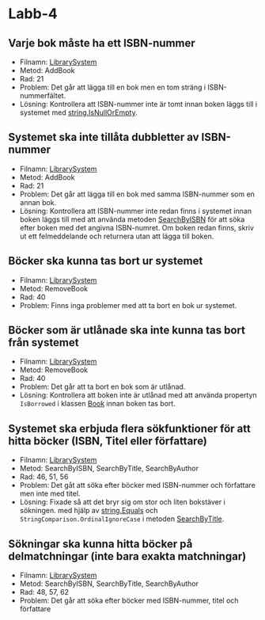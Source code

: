 ﻿# Labb-4

## Varje bok måste ha ett ISBN-nummer
* Filnamn: [LibrarySystem](Labb%204/LibrarySystem.cs#L21)
* Metod: AddBook
* Rad: 21
* Problem: Det går att lägga till en bok men en tom sträng i ISBN-nummerfältet.
* Lösning: Kontrollera att ISBN-nummer inte är tomt innan boken läggs till i systemet med [string.IsNullOrEmpty](Labb%204/LibrarySystem.cs#L25-28).

## Systemet ska inte tillåta dubbletter av ISBN-nummer
* Filnamn: [LibrarySystem](Labb%204/LibrarySystem.cs#L21)
* Metod: AddBook
* Rad: 21
* Problem: Det går att lägga till en bok med samma ISBN-nummer som en annan bok.
* Lösning: Kontrollera att ISBN-nummer inte redan finns i systemet innan boken läggs till med att använda metoden [SearchByISBN](Labb%204/LibrarySystem.cs#L51) för att söka efter boken med det angivna ISBN-numret. Om boken redan finns, skriv ut ett felmeddelande och returnera utan att lägga till boken.

## Böcker ska kunna tas bort ur systemet
* Filnamn: [LibrarySystem](Labb%204/LibrarySystem.cs#L40)
* Metod: RemoveBook
* Rad: 40
* Problem: Finns inga problemer med att ta bort en bok ur systemet.

## Böcker som är utlånade ska inte kunna tas bort från systemet
* Filnamn: [LibrarySystem](Labb%204/LibrarySystem.cs#L40)
* Metod: RemoveBook
* Rad: 40
* Problem: Det går att ta bort en bok som är utlånad.
* Lösning: Kontrollera att boken inte är utlånad med att använda propertyn `IsBorrowed` i klassen [Book](Labb%204/Book.cs#L9) innan boken tas bort. 

## Systemet ska erbjuda flera sökfunktioner för att hitta böcker (ISBN, Titel eller författare)
* Filnamn: [LibrarySystem](Labb%204/LibrarySystem.cs#L51)
* Metod: SearchByISBN, SearchByTitle, SearchByAuthor
* Rad: 46, 51, 56
* Problem: Det gåt att söka efter böcker med ISBN-nummer och författare men inte med titel.
* Lösning: Fixade så att det bryr sig om stor och liten bokstäver i sökningen. med hjälp av [string.Equals](Labb%204/LibrarySystem.cs#L46-47) och `StringComparison.OrdinalIgnoreCase` i metoden [SearchByTitle](Labb%204/LibrarySystem.cs#L51-54). 

## Sökningar ska kunna hitta böcker på delmatchningar (inte bara exakta matchningar)
* Filnamn: [LibrarySystem](Labb%204/LibrarySystem.cs#L51)
* Metod: SearchByISBN, SearchByTitle, SearchByAuthor
* Rad: 48, 57, 62
* Problem: Det går att söka efter böcker med ISBN-nummer, titel och författare
